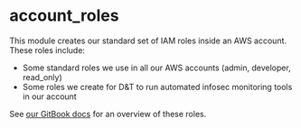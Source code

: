 # account_roles

This module creates our standard set of IAM roles inside an AWS account.
These roles include:

*   Some standard roles we use in all our AWS accounts (admin, developer, read_only)
*   Some roles we create for D&T to run automated infosec monitoring tools in our account

See [our GitBook docs](https://docs.wellcomecollection.org/aws-account-setup/users-iam-roles-accounts-and-so-on/what-are-out-standard-roles) for an overview of these roles.
